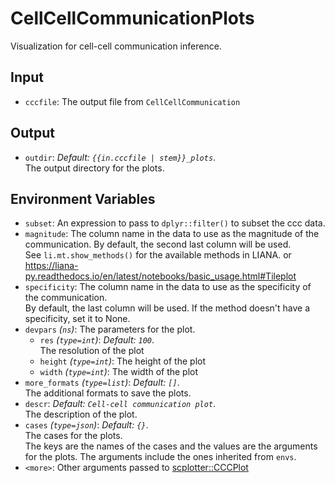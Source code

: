 # CellCellCommunicationPlots

Visualization for cell-cell communication inference.



## Input

- `cccfile`:
    The output file from `CellCellCommunication`

## Output

- `outdir`: *Default: `{{in.cccfile | stem}}_plots`*. <br />
    The output directory for the plots.<br />

## Environment Variables

- `subset`:
    An expression to pass to `dplyr::filter()` to subset the ccc data.<br />
- `magnitude`:
    The column name in the data to use as the magnitude of the
    communication. By default, the second last column will be used.<br />
    See `li.mt.show_methods()` for the available methods in LIANA. or
    <https://liana-py.readthedocs.io/en/latest/notebooks/basic_usage.html#Tileplot>
- `specificity`:
    The column name in the data to use as the specificity of the communication.<br />
    By default, the last column will be used. If the method doesn't have a specificity, set it to None.<br />
- `devpars` *(`ns`)*:
    The parameters for the plot.<br />
    - `res` *(`type=int`)*: *Default: `100`*. <br />
        The resolution of the plot
    - `height` *(`type=int`)*:
        The height of the plot
    - `width` *(`type=int`)*:
        The width of the plot
- `more_formats` *(`type=list`)*: *Default: `[]`*. <br />
    The additional formats to save the plots.<br />
- `descr`: *Default: `Cell-cell communication plot`*. <br />
    The description of the plot.<br />
- `cases` *(`type=json`)*: *Default: `{}`*. <br />
    The cases for the plots.<br />
    The keys are the names of the cases and the values are the arguments for
    the plots. The arguments include the ones inherited from `envs`.<br />
- `<more>`:
    Other arguments passed to
    [scplotter::CCCPlot](https://pwwang.github.io/scplotter/reference/CCCPlot.html)

